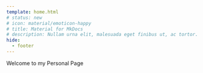 ```yaml
---
template: home.html
# status: new
# icon: material/emoticon-happy
# title: Material for MkDocs
# description: Nullam urna elit, malesuada eget finibus ut, ac tortor. 
hide:
  - footer
---
```

Welcome to my Personal Page
